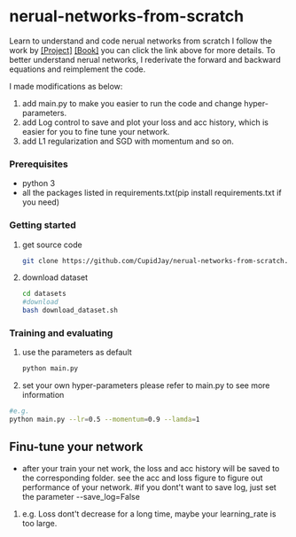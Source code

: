 # nerual-networks-from-scratch
Learn to understand and code nerual networks from scratch
I follow the work by [[Project]](http://neuralnetworksanddeeplearning.com/) 
[[Book]](https://github.com/mnielsen/neural-networks-and-deep-learning)
you can click the link above for more details.
To better understand nerual networks, I rederivate the forward and backward equations and reimplement the code.

I made modifications as below:
1. add main.py to make you easier to run the code and change hyper-parameters.
2. add Log control to save and plot your loss and acc history, which is easier for you to fine tune your network.
3. add L1 regularization and SGD with momentum and so on.

### Prerequisites
* python 3
* all the packages listed in requirements.txt(pip install requirements.txt if you need)

### Getting started
1. get source code
    ```bash
    git clone https://github.com/CupidJay/nerual-networks-from-scratch.git
    ```
2. download dataset
    ```bash
    cd datasets
    #download
    bash download_dataset.sh
    ```
### Training and evaluating
1. use the parameters as default
    ```bash
    python main.py
    ```
2. set your own hyper-parameters please refer to main.py to see more information
```bash
#e.g.
python main.py --lr=0.5 --momentum=0.9 --lamda=1
```
## Finu-tune your network
* after your train your net work, the loss and acc history will be saved to the corresponding folder. see the acc and loss figure to figure out performance of your network.
#if you dont't want to save log, just set the parameter --save_log=False
1. e.g. Loss dont't decrease for a long time, maybe your learning_rate is too large.


